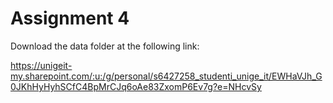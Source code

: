 # Assignment 4

Download the data folder at the following link:

https://unigeit-my.sharepoint.com/:u:/g/personal/s6427258_studenti_unige_it/EWHaVJh_G0JKhHyHyhSCfC4BpMrCJq6oAe83ZxomP6Ev7g?e=NHcvSy
